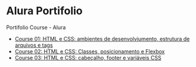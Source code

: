 # Alura Portifolio #

Portifolio Course - Alura

- [Course 01: HTML e CSS: ambientes de desenvolviumento, estrutura de arquivos e tags](https://cursos.alura.com.br/course/html-css-ambiente-arquivos-tags "course01")
- [Course 02: HTML e CSS: Classes, posicionamento e Flexbox](https://cursos.alura.com.br/course/html-css-classes-posicionamento-flexbox "course02")
- [Course 03: HTML e CSS: cabeçalho, footer e variáveis CSS](https://github.com/alura-cursos/Portifolio-HTML-e-CSS-Curso3 "course03")
